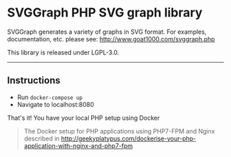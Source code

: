 SVGGraph PHP SVG graph library
==============================

SVGGraph generates a variety of graphs in SVG format.
For examples, documentation, etc. please see: http://www.goat1000.com/svggraph.php

This library is released under LGPL-3.0.

---

## Instructions
* Run `docker-compose up`
* Navigate to localhost:8080

That's it! You have your local PHP setup using Docker

> The Docker setup for PHP applications using PHP7-FPM and Nginx described in http://geekyplatypus.com/dockerise-your-php-application-with-nginx-and-php7-fpm
